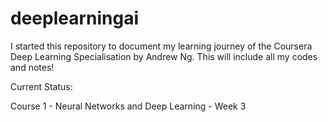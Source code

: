 # deeplearningai
I started this repository to document my learning journey of the Coursera Deep Learning Specialisation by Andrew Ng. This will include all my codes and notes!

Current Status:

Course 1 - Neural Networks and Deep Learning - Week 3
